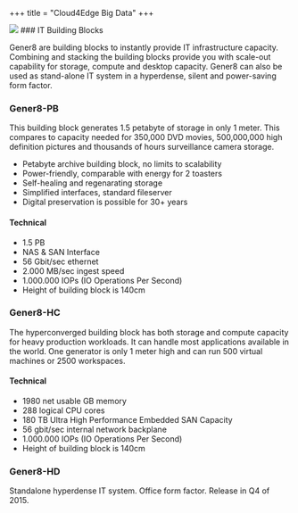 +++
title = "Cloud4Edge Big Data"
+++

<img class="gener8Logo" src="/images/gener8-logo.png">
### IT Building Blocks

Gener8 are building blocks to instantly provide IT infrastructure capacity. Combining and stacking the building blocks provide you with scale-out capability for storage, compute and desktop capacity. Gener8 can also be used as stand-alone IT system in a hyperdense, silent and power-saving form factor.

### Gener8-PB

This building block generates 1.5 petabyte of storage in only 1 meter. This compares to capacity needed for 350,000 DVD movies, 500,000,000 high definition pictures and thousands of hours surveillance camera storage.

* Petabyte archive building block, no limits to scalability
* Power-friendly, comparable with energy for 2 toasters
* Self-healing and regenarating storage
* Simplified interfaces, standard fileserver
* Digital preservation is possible for 30+ years

#### Technical

* 1.5 PB
* NAS & SAN Interface
* 56 Gbit/sec ethernet
* 2.000 MB/sec ingest speed
* 1.000.000 IOPs (IO Operations Per Second)
* Height of building block is 140cm

### Gener8-HC

The hyperconverged building block has both storage and compute capacity for heavy production workloads. It can handle most applications available in the world. One generator is only 1 meter high and can run 500 virtual machines or 2500 workspaces.

#### Technical

* 1980 net usable GB memory
* 288 logical CPU cores
* 180 TB Ultra High Performance Embedded SAN Capacity
* 56 gbit/sec internal network backplane
* 1.000.000 IOPs (IO Operations Per Second)
* Height of building block is 140cm

### Gener8-HD

Standalone hyperdense IT system. Office form factor. Release in Q4 of 2015.

<style type="text/css">
.gener8Logo {margin: -15px 0 0 0;}
	.title { display: none;}
	.separator-2 { display: none;}
	.separator-2 + p { display: none;}
</style>
